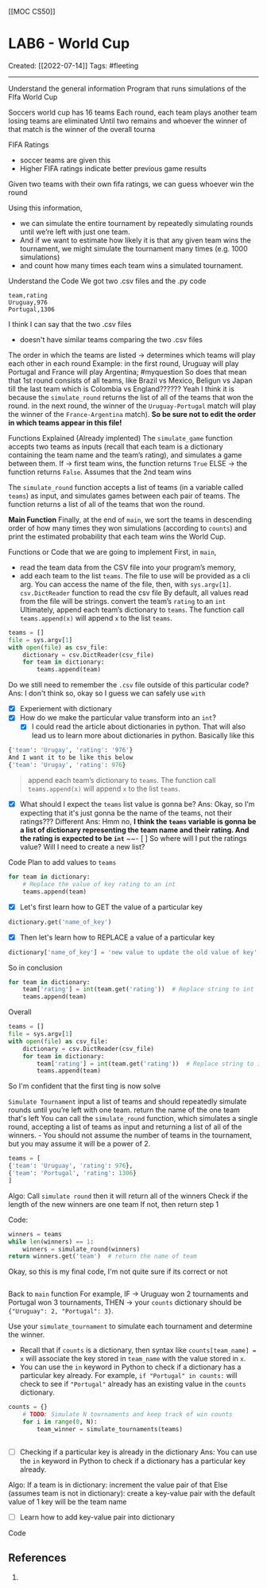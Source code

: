 [[MOC CS50]]

# LAB6 - World Cup
Created:  [[2022-07-14]]
Tags: #fleeting 

---
Understand the general information
Program that runs simulations of the FIfa World Cup

Soccers world cup has 16 teams
Each round, 
    each team plays another team 
    losing teams are eliminated
    Until two remains and whoever the winner of that match is the winner of the overall tourna

FIFA Ratings
- soccer teams are given this
- Higher FIFA ratings indicate better previous game results

Given two teams with their own fifa ratings, we can guess whoever win the round

Using this information, 
- we can simulate the entire tournament by repeatedly simulating rounds until we’re left with just one team. 
- And if we want to estimate how likely it is that any given team wins the tournament, we might simulate the tournament many times (e.g. 1000 simulations) 
- and count how many times each team wins a simulated tournament.


Understand the Code
We got two .csv files and the .py code
```csv
team,rating     
Uruguay,976
Portugal,1306
```
I think I can say that the two .csv files 
- doesn't have similar teams comparing the two .csv files


The order in which the teams are listed 
-> determines which teams will play each other in each round 
Example:
in the first round, 
    Uruguay will play Portugal and 
    France will play Argentina; 
    #myquestion So does that mean that 1st round consists of all teams, like Brazil vs Mexico, Beligun vs Japan till the last team which is Colombia vs England?????? Yeah I think it is because the `simulate_round` returns the list of all of the teams that won the round. 
in the next round, 
    the winner of the `Uruguay-Portugal` match will play the winner of the `France-Argentina` match). 
    **So be sure not to edit the order in which teams appear in this file!**



Functions Explained (Already implented)
The `simulate_game` function accepts two teams as inputs 
(recall that each team is a dictionary containing the team name and the team’s rating), and simulates a game between them. 
If -> first team wins, the function returns `True` 
ELSE -> the function returns `False`.    Assumes that the 2nd team wins


The `simulate_round` function accepts a list of teams (in a variable called `teams`) as input, and simulates games between each pair of teams. 
The function returns a list of all of the teams that won the round.

**Main Function**
Finally, at the end of `main`, we sort the teams in descending order of how many times they won simulations (according to `counts`) and print the estimated probability that each team wins the World Cup.




Functions or Code that we are going to implement
First, in `main`, 
- read the team data from the CSV file into your program’s memory,
- add each team to the list `teams`.
    The file to use will be provided as a cli arg. You can access the name of the file, then, with `sys.argv[1]`.
    `csv.DictReader` function to read the csv file
    By default, all values read from the file will be strings. convert the team’s `rating` to an `int`
    Ultimately, append each team’s dictionary to `teams`. The function call `teams.append(x)` will append `x` to the list `teams`.
```python
teams = []
file = sys.argv[1]
with open(file) as csv_file: 
    dictionary = csv.DictReader(csv_file)
    for team in dictionary:
        teams.append(team)
```
Do we still need to remember the `.csv` file outside of this particular code?
Ans: I don't think so, okay so I guess we can safely use `with`
- [x] Experiement with dictionary
- [x] How do we make the particular value transform into an `int`?
    - [x] I could read the article about dictionaries in python. That will also lead us to learn more about dictionaries in python.
Basically like this
```python
{'team': 'Urugay', 'rating': '976'}
And I want it to be like this below
{'team': 'Urugay', 'rating': 976}
```

> append each team’s dictionary to `teams`. The function call `teams.append(x)` will append `x` to the list `teams`.
- [x] What should I expect the `teams` list value is gonna be?
Ans: Okay, so I'm expecting that it's just gonna be the name of the teams, not their ratings??? 
Different Ans: Hmm no, **I think the `teams` variable is gonna be a list of dictionary representing the team name and their rating. And the rating is expected to be `int`**
~~- [ ] So where will I put the ratings value? Will I need to create a new list?

Code Plan to add values to `teams`
```python
for team in dictionary:
    # Replace the value of key rating to an int
    teams.append(team)
```
- [x] Let's first learn how to GET the value of a particular key
```python
dictionary.get('name_of_key')
```

- [x] Then let's learn how to REPLACE a value of a particular key
```python
dictionary['name_of_key'] = 'new value to update the old value of key'
```

So in conclusion
```python
for team in dictionary:
    team['rating'] = int(team.get('rating'))  # Replace string to int
    teams.append(team)
```

Overall
```python
teams = []
file = sys.argv[1]
with open(file) as csv_file: 
    dictionary = csv.DictReader(csv_file)
    for team in dictionary:
        team['rating'] = int(team.get('rating'))  # Replace string to int
        teams.append(team)
```
So I'm confident that the first ting is now solve



`Simulate Tournament`
input a list of teams and 
should repeatedly simulate rounds until you’re left with one team.
return the name of the one team that's left
    You can call the `simulate_round` function, which simulates a single round, accepting a list of teams as input and returning a list of all of the winners.
    -   You should not assume the number of teams in the tournament, but you may assume it will be a power of 2.





```python
teams = [
{'team': 'Uruguay', 'rating': 976}, 
{'team': 'Portugal', 'rating': 1306}
]
```

Algo:
Call `simulate round`
then it will return all of the winners
Check if the length of the new winners are one team
If not, then return step 1

Code:
```python
winners = teams
while len(winners) == 1:
    winners = simulate_round(winners)
return winners.get('team')  # return the name of team
```
Okay, so this is my final code, I'm not quite sure if its correct or not


```python

```



Back to `main` function
For example, 
IF -> Uruguay won 2 tournaments and Portugal won 3 tournaments, 
THEN -> your `counts` dictionary should be `{"Uruguay": 2, "Portugal": 3}`.

Use your `simulate_tournament` to simulate each tournament and determine the winner.

-   Recall that if `counts` is a dictionary, then syntax like `counts[team_name] = x` will associate the key stored in `team_name` with the value stored in `x`.
-   You can use the `in` keyword in Python to check if a dictionary has a particular key already. For example, `if "Portugal" in counts:` will check to see if `"Portugal"` already has an existing value in the `counts` dictionary.

```python
counts = {}
    # TODO: Simulate N tournaments and keep track of win counts
    for i in range(0, N):
        team_winner = simulate_tournaments(teams)
        
```
- [ ] Checking if a particular key is already in the dictionary
Ans: You can use the `in` keyword in Python to check if a dictionary has a particular key already. 


Algo:
If a team is in dictionary:
    increment the value pair of that
Else (assumes team is not in dictionary):
    create a key-value pair with 
        the default value of 1
        key will be the team name

- [ ] Learn how to add key-value pair into dictionary

Code





## References
1. 